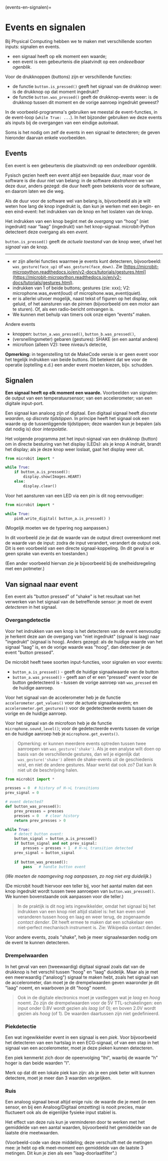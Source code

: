 (events-en-signalen)=
# Events en signalen

Bij Physical Computing hebben we te maken met verschillende soorten inputs: signalen en events.

* een signaal heeft op elk moment een waarde;
* een event is een gebeurtenis die plaatvindt op een *ondeeelbaar ogenblik*.

Voor de drukknoppen (buttons) zijn er verschillende functies:

* de functie `button.is_pressed()` geeft het signaal van de drukknop weer: is de drukknop op dat moment ingedrukt?
* de functie `button.was_pressed()` geeft de drukknop-events weer: is de drukknop tussen dit moment en de vorige aanroep ingedrukt geweest?

In de voorbeeld-programma's gebruiken we meestal de event-functies, in de event-loop (`while True: ...`).
In het bijzonder gebruiken we deze events als inputs bij de overgangen van een eindige automaat.

Soms is het nodig om zelf de events in een signaal te detecteren; de geven hieronder daarvan enkele voorbeelden.

## Events

Een event is een gebeurtenis die plaatsvindt op een *ondeelbaar ogenblik*. 

Fysisch gezien heeft een event altijd een bepaalde duur, maar voor de software is die duur niet van belang: in de software *abstraheren* we van deze duur, anders gezegd: die duur heeft geen betekenis voor de software, en daarom laten we die weg.

Als de duur voor de software wel van belang is, bijvoorbeeld als je wilt weten hoe lang de knop ingedrukt is, dan kun je werken met een begin- en een eind-event: het indrukken van de knop en het loslaten van de knop.

Het indrukken van een knop begint met de *overgang* van “hoog” (niet ingedrukt) naar “laag” (ingedrukt) van het knop-signaal. microbit-Python detecteert deze overgang als  een *event*. 

`button.is_pressed()` geeft de *actuele toestand* van de knop weer, ofwel het *signaal* van de knop.

---

- er zijn allerlei functies waarmee je events kunt detecteren, bijvoorbeeld: `was_gesture(face_up)` of `was_gesture(face_down)`. Zie [https://microbit-micropython.readthedocs.io/en/v2-docs/tutorials/gestures.html](https://microbit-micropython.readthedocs.io/en/v2-docs/tutorials/gestures.html).
- indrukken van 1 of beide buttons; gestures (zie: xxx); V2: microphone.was_event(loud) of microphone.was_event(quiet).
- er is allerlei uitvoer mogelijk, naast tekst of figuren op het display, ook geluid, of het aansturen van de pinnen (bijvoorbeeld om een motor aan te sturen). Of, als een radio-bericht ontvangen is.
- We kunnen met behulp van timers ook onze eigen “events” maken.

Andere events

- knoppen: `button_a.was_pressed()`, `button_b.was_pressed()`,
- (versnellingsmeter) gebaren (gestures): SHAKE (en een aantal andere)
- microfoon (alleen V2): twee niveau’s detectie,

**Opmerking:** in tegenstelling tot de MakeCode versie is er geen event voor het tegelijk indrukken van beide buttons. Dit betekent dat we voor de operatie (optelling e.d.) een ander event moeten kiezen, bijv. schudden.

## Signalen

**Een signaal heeft op elk moment een waarde.** Voorbeelden van signalen: de output van een temperatuursensor; van een accelerometer; van een digitale input-port.

Een signaal kan analoog zijn of digitaal. Een digitaal signaal heeft *discrete waarden*, op *discrete tijdstippen*. In principe heeft het signaal ook een waarde op de tussenliggende tijdstippen; deze waarden kun je bepalen (als dat nodig is) door *interpolatie*.

Het volgende programma zet het input-signaal van een drukknop (button) om in directe besturing van het display (LEDs): als je knop A indrukt, brandt het display; als je deze knop weer loslaat, gaat het display weer uit.

```Python
from microbit import *

while True:
    if button_a.is_pressed():
        display.show(Images.HEART)
    else:
        display.clear()
```

Voor het aansturen van een LED via een pin is dit nog eenvoudiger:

```Python
from microbit import *

while True:
    pin0.write_digital( button_a.is_pressed() )
```

(Mogelijk moeten we de typering nog aanpassen.) 

In dit voorbeeld zie je dat de waarde van de output direct overeenkomt met de waarde van de input: zodra de input verandert, verandert de output ook. Dit is een voorbeeld van een directe signaal-koppeling. (In dit geval is er geen sprake van events en toestanden.)

(Een ander voorbeeld hiervan zie je bijvoorbeeld bij de snelheidsregeling met een potmeter.)

## Van signaal naar event

Een event als "button pressed" of "shake" is het resultaat van het verwerken van het signaal van de betreffende sensor: je moet de event *detecteren* in het signaal.

### Overgangdetectie

Voor het indrukken van een knop is het detecteren van de event eenvoudig: je herkent deze aan de overgang van "niet ingedrukt" (signaal is laag) naar "ingedrukt" (signaal is hoog). Anders gezegd: als de huidige waarde van het signaal "laag" is, en de vorige waarde was "hoog", dan detecteer je de event "button pressed".

De microbit heeft twee soorten input-functies, voor signalen en voor events:

* `button_a.is_pressed()` - geeft de huidige signaalwaarde van de button
* `button_a.was_pressed()` - geeft aan of er een "pressed" event voor de button gedetecteerd is - tussen de vorige aanroep van `was_pressed` en de huidige aanroep.

Voor het signaal van de accelerometer heb je de functie `accelerometer.get_values()` voor de actuele signaalwaarden; en `accelerometer.get_gestures()` voor de gedetecteerde events tussen de vorige en de huidige aanroep.

Voor het signaal van de microfoon heb je de functie `microphone.sound_level()`; voor de gedetecteerde events tussen de vorige en de huidige aanroep heb je `microphone.get_events()`.

> Opmerking: er kunnen meerdere events optreden tussen twee aanroepen van `was_gesture('shake')`. Als je een analyse wilt doen op basis van de verschillende gestures, dan wil je eigenlijk dat `was_gesture('shake')` alleen de shake-events uit de geschiedenis wist, en niet de andere gestures. Maar werkt dat ook zo? Dat kan ik niet uit de beschrijving halen.

```Python
from microbit import *

presses = 0  # history of H->L transitions
prev_signal = 0

# event detected?
def button_was_pressed():
    prev_presses = presses
    presses = 0   # clear history
    return prev_presses > 0

while True:
    # detect button event:
    button_signal = button_a.is_pressed()  
    if button_signal and not prev_signal:
        presses = presses + 1  # H->L transition detected
    prev_signal = button_signal
    
    if button_was_pressed():
        pass   # handle button event

```

(*We moeten de naamgeving nog aanpassen, zo nog niet erg duidelijk.*)

(De microbit houdt hiervoor een teller bij, voor het aantal malen dat een knop ingedrukt wordt tussen twee aanroepen van `button.was_pressed()`. We kunnen bovenstaande ook aanpassen voor die teller.)


> In de praktijk is dit nog iets ingewikkelder, omdat het signaal bij het indrukken van een knop niet altijd stabiel is: het kan even snel veranderen tussen hoog en laag en weer terug, de zogenaamde *contact dender*. Dit heeft ermee te maken dat een schakelaar een niet-perfect mechanisch instrument is. Zie: Wikipedia contact dender.


Voor andere events, zoals "shake", heb je meer signaalwaarden nodig om de event te kunnen detecteren.

### Drempelwaarden

In het geval van een (tweewaardig) digitaal signaal zoals dat van de drukknop is het verschil tussen "hoog" en "laag" duidelijk. Maar als je met een meerwaardig ("analoog") signaal te maken hebt, zoals het signaal van de accelerometer, dan moet je de drempelwaarden geven waaronder je dit "laag" noemt, en waarboven je dit "hoog" noemt.

> Ook in de digitale electronics moet je vastleggen wat je *laag* en *hoog* noemt. Zo zijn de drempelwaarden voor de 5V TTL-schakelingen: een input onder 0.8V wordt gezien als *laag* (of 0); en boven 2.0V wordt gezien als *hoog* (of 1). De waarden daartussen zijn niet gedefinieerd.

### Piekdetectie

Een wat ingewikkelder event in een signaal is een *piek*. Voor bijvoorbeeld het detecteren van een hartslag in een ECG-signaal, of van een stap in het signaal van een accelerometer, moet je deze pieken kunnen detecteren.

Een piek kenmerkt zich door de opeenvolging "lhl", waarbij de waarde "h" hoger is dan beide waarden "l".

Merk op dat dit een lokale piek kan zijn: als je een piek beter wilt kunnen detectere, moet je meer dan 3 waarden vergelijken.

### Ruis

Een analoog signaal bevat altijd enige ruis: de waarde die je meet (in een sensor, en bij een Analoog/Digitaal omzetting) is nooit precies, maar fluctueert ook als de eigenlijke fysieke input stabiel is.

Het effect van deze ruis kun je verminderen door te werken met het gemiddelde van een aantal waarden, bijvoorbeeld het gemiddelde van de laatste drie meetwaarden.

(Voorbeeld-code van deze middeling; deze verschuift met de metingen mee: je hebt op elk meet-moment een gemiddelde van de laatste 3 metingen. Dit kun je zien als een "laag-doorlaatfilter".)


